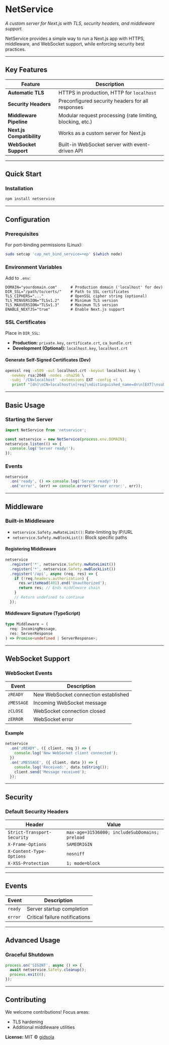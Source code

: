 # NetService
*A custom server for Next.js with TLS, security headers, and middleware support.*

NetService provides a simple way to run a Next.js app with HTTPS, middleware, and WebSocket support, while enforcing security best practices.

---

## Key Features

| Feature                     | Description                                                                 |
|-----------------------------|-----------------------------------------------------------------------------|
| **Automatic TLS**           | HTTPS in production, HTTP for `localhost`                                  |
| **Security Headers**        | Preconfigured security headers for all responses                           |
| **Middleware Pipeline**     | Modular request processing (rate limiting, blocking, etc.)                 |
| **Next.js Compatibility**   | Works as a custom server for Next.js                                        |
| **WebSocket Support**       | Built-in WebSocket server with event-driven API                            |

---

## Quick Start

### Installation
```bash
npm install netservice
```

---

## Configuration

### Prerequisites
For port-binding permissions (Linux):
```bash
sudo setcap 'cap_net_bind_service=+ep' $(which node)
```

### Environment Variables
Add to `.env`:
```env
DOMAIN="yourdomain.com"      # Production domain ('localhost' for dev)
DIR_SSL="/path/to/certs/"    # Path to SSL certificates
TLS_CIPHERS="..."            # OpenSSL cipher string (optional)
TLS_MINVERSION="TLSv1.2"     # Minimum TLS version
TLS_MAXVERSION="TLSv1.3"     # Maximum TLS version
ENABLE_NEXTJS="true"         # Enable Next.js support
```

### SSL Certificates
Place in `DIR_SSL`:
- **Production:** `private.key`, `certificate.crt`, `ca_bundle.crt`
- **Development (Optional):** `localhost.key`, `localhost.crt`

#### Generate Self-Signed Certificates (Dev)
```bash
openssl req -x509 -out localhost.crt -keyout localhost.key \
  -newkey rsa:2048 -nodes -sha256 \
  -subj '/CN=localhost' -extensions EXT -config <( \
   printf "[dn]\nCN=localhost\n[req]\ndistinguished_name=dn\n[EXT]\nsubjectAltName=DNS:localhost\nkeyUsage=digitalSignature\nextendedKeyUsage=serverAuth")
```

---

## Basic Usage

### Starting the Server
```javascript
import NetService from 'netservice';

const netservice = new NetService(process.env.DOMAIN);
netservice.listen(() => {
  console.log('Server ready!');
});
```

### Events
```javascript
netservice
  .on('ready', () => console.log('Server ready!'))
  .on('error', (err) => console.error('Server error:', err));
```

---

## Middleware

### Built-in Middleware
- `netservice.Safety.mwRateLimit()`: Rate-limiting by IP/URL
- `netservice.Safety.mwBlockList()`: Block specific paths

#### Registering Middleware
```javascript
netservice
  .register('*', netservice.Safety.mwRateLimit())
  .register('*', netservice.Safety.mwBlockList())
  .register('/api', async (req, res) => {
    if (!req.headers.authorization) {
      res.writeHead(401).end('Unauthorized');
      return res; // Ends middleware chain
    }
    // Return undefined to continue
  });
```

#### Middleware Signature (TypeScript)
```typescript
type Middleware = (
  req: IncomingMessage,
  res: ServerResponse
) => Promise<undefined | ServerResponse>;
```

---

## WebSocket Support

### WebSocket Events
| Event       | Description                          |
|-------------|--------------------------------------|
| `zREADY`    | New WebSocket connection established |
| `zMESSAGE`  | Incoming WebSocket message           |
| `zCLOSE`    | WebSocket connection closed          |
| `zERROR`    | WebSocket error                      |

#### Example
```javascript
netservice
  .on('zREADY', ({ client, req }) => {
    console.log('New WebSocket client connected');
  })
  .on('zMESSAGE', ({ client, data }) => {
    console.log('Received:', data.toString());
    client.send('Message received');
  });
```

---

## Security

### Default Security Headers
| Header                     | Value                                                                 |
|----------------------------|-----------------------------------------------------------------------|
| `Strict-Transport-Security`| `max-age=31536000; includeSubDomains; preload`                        |
| `X-Frame-Options`          | `SAMEORIGIN`                                                          |
| `X-Content-Type-Options`   | `nosniff`                                                             |
| `X-XSS-Protection`         | `1; mode=block`                                                       |

---

## Events

| Event   | Description                          |
|---------|--------------------------------------|
| `ready` | Server startup completion            |
| `error` | Critical failure notifications       |

---

## Advanced Usage

### Graceful Shutdown
```javascript
process.on('SIGINT', async () => {
  await netservice.Safety.cleanup();
  process.exit(0);
});
```

---

## Contributing

We welcome contributions! Focus areas:
- TLS hardening
- Additional middleware utilities

**License:** MIT © [gidsola](https://github.com/gidsola)
